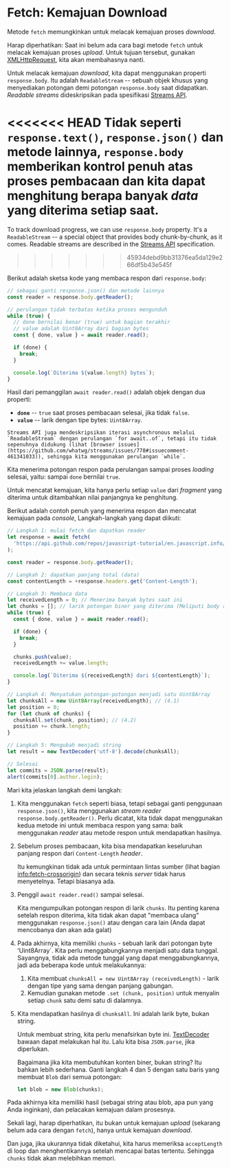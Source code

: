 # Fetch: Kemajuan Download

Metode `fetch` memungkinkan untuk melacak kemajuan proses _download_.

Harap diperhatikan: Saat ini belum ada cara bagi metode `fetch` untuk melacak kemajuan proses _upload_. Untuk tujuan tersebut, gunakan [XMLHttpRequest](info:xmlhttprequest), kita akan membahasnya nanti.

Untuk melacak kemajuan _download_, kita dapat menggunakan properti `response.body`. Itu adalah `ReadableStream` -- sebuah objek khusus yang menyediakan potongan demi potongan `response.body` saat didapatkan. _Readable streams_ dideskripsikan pada spesifikasi [Streams API](https://streams.spec.whatwg.org/#rs-class).

<<<<<<< HEAD
Tidak seperti `response.text()`, `response.json()` dan metode lainnya, `response.body` memberikan kontrol penuh atas proses pembacaan dan kita dapat menghitung berapa banyak _data_ yang diterima setiap saat.
=======
To track download progress, we can use `response.body` property. It's a `ReadableStream` -- a special object that provides body chunk-by-chunk, as it comes. Readable streams are described in the [Streams API](https://streams.spec.whatwg.org/#rs-class) specification.
>>>>>>> 45934debd9bb31376ea5da129e266df5b43e545f

Berikut adalah sketsa kode yang membaca respon dari `response.body`:

```js
// sebagai ganti response.json() dan metode lainnya
const reader = response.body.getReader();

// perulangan tidak terbatas ketika proses mengunduh
while (true) {
  // done bernilai benar (true) untuk bagian terakhir
  // value adalah Uint8Array dari bagian bytes
  const { done, value } = await reader.read();

  if (done) {
    break;
  }

  console.log(`Diterima ${value.length} bytes`);
}
```

Hasil dari pemanggilan `await reader.read()` adalah objek dengan dua properti:

- **`done`** -- `true` saat proses pembacaan selesai, jika tidak `false`.
- **`value`** -- larik dengan tipe bytes: `Uint8Array`.

```smart
Streams API juga mendeskripsikan iterasi asynchronous melalui `ReadableStream` dengan perulangan `for await..of`, tetapi itu tidak sepenuhnya didukung (lihat [browser issues](https://github.com/whatwg/streams/issues/778#issuecomment-461341033)), sehingga kita menggunakan perulangan `while`.
```

Kita menerima potongan respon pada perulangan sampai proses _loading_ selesai, yaitu: sampai `done` bernilai `true`.

Untuk mencatat kemajuan, kita hanya perlu setiap `value` dari _fragment_ yang diterima untuk ditambahkan nilai panjangnya ke penghitung.

Berikut adalah contoh penuh yang menerima respon dan mencatat kemajuan pada _console_, Langkah-langkah yang dapat diikuti:

```js run async
// Langkah 1: mulai fetch dan dapatkan reader
let response = await fetch(
  'https://api.github.com/repos/javascript-tutorial/en.javascript.info/commits?per_page=100'
);

const reader = response.body.getReader();

// Langkah 2: dapatkan panjang total (data)
const contentLength = +response.headers.get('Content-Length');

// Langkah 3: Membaca data
let receivedLength = 0; // Menerima banyak bytes saat ini
let chunks = []; // larik potongan biner yang diterima (Meliputi body respon)
while (true) {
  const { done, value } = await reader.read();

  if (done) {
    break;
  }

  chunks.push(value);
  receivedLength += value.length;

  console.log(`Diterima ${receivedLength} dari ${contentLength}`);
}

// Langkah 4: Menyatukan potongan-potongan menjadi satu Uint8Array
let chunksAll = new Uint8Array(receivedLength); // (4.1)
let position = 0;
for (let chunk of chunks) {
  chunksAll.set(chunk, position); // (4.2)
  position += chunk.length;
}

// Langkah 5: Mengubah menjadi string
let result = new TextDecoder('utf-8').decode(chunksAll);

// Selesai
let commits = JSON.parse(result);
alert(commits[0].author.login);
```

Mari kita jelaskan langkah demi langkah:

1. Kita menggunakan `fetch` seperti biasa, tetapi sebagai ganti penggunaan `response.json()`, kita menggunakan _stream reader_ `response.body.getReader()`.
   Perlu dicatat, kita tidak dapat menggunakan kedua metode ini untuk membaca respon yang sama: baik menggunakan _reader_ atau metode respon untuk mendapatkan hasilnya.

2. Sebelum proses pembacaan, kita bisa mendapatkan keseluruhan panjang respon dari `Content-Length` _header_.

   Itu kemungkinan tidak ada untuk permintaan lintas sumber (lihat bagian <info:fetch-crossorigin>) dan secara teknis _server_ tidak harus menyetelnya. Tetapi biasanya ada.

3. Penggil `await reader.read()` sampai selesai.

   Kita mengumpulkan potongan respon di larik `chunks`. Itu penting karena setelah respon diterima, kita tidak akan dapat "membaca ulang" menggunakan `response.json()` atau dengan cara lain (Anda dapat mencobanya dan akan ada galat)

4. Pada akhirnya, kita memiliki `chunks` - sebuah larik dari potongan byte ʻUint8Array`. Kita perlu menggabungkannya menjadi satu data tunggal. Sayangnya, tidak ada metode tunggal yang dapat menggabungkannya, jadi ada beberapa kode untuk melakukannya:
   1. Kita membuat `chunksAll = new Uint8Array (receivedLength)` - larik dengan tipe yang sama dengan panjang gabungan.
   2. Kemudian gunakan metode `.set (chunk, position)` untuk menyalin setiap `chunk` satu demi satu di dalamnya.
5. Kita mendapatkan hasilnya di `chunksAll`. Ini adalah larik byte, bukan string.

   Untuk membuat string, kita perlu menafsirkan byte ini. [TextDecoder](info:text-decoder) bawaan dapat melakukan hal itu. Lalu kita bisa `JSON.parse`, jika diperlukan.

   Bagaimana jika kita membutuhkan konten biner, bukan string? Itu bahkan lebih sederhana. Ganti langkah 4 dan 5 dengan satu baris yang membuat `Blob` dari semua potongan:

   ```js
   let blob = new Blob(chunks);
   ```

Pada akhirnya kita memiliki hasil (sebagai string atau blob, apa pun yang Anda inginkan), dan pelacakan kemajuan dalam prosesnya.

Sekali lagi, harap diperhatikan, itu bukan untuk kemajuan _upload_ (sekarang belum ada cara dengan `fetch`), hanya untuk kemajuan _download_.

Dan juga, jika ukurannya tidak diketahui, kita harus memeriksa `acceptLength` di loop dan menghentikannya setelah mencapai batas tertentu. Sehingga `chunks` tidak akan melebihkan memori.